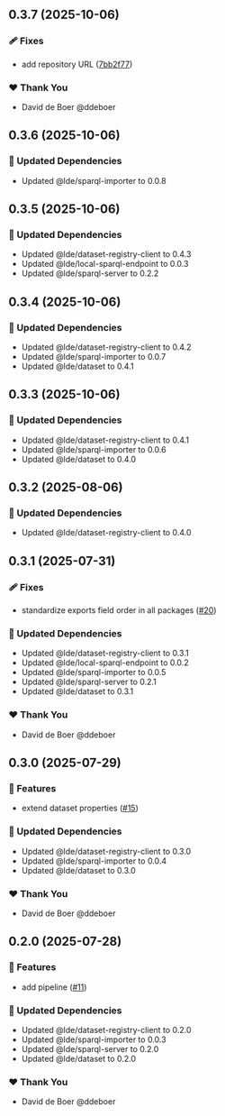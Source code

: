 ## 0.3.7 (2025-10-06)

### 🩹 Fixes

- add repository URL ([7bb2f77](https://github.com/ldengine/lde/commit/7bb2f77))

### ❤️ Thank You

- David de Boer @ddeboer

## 0.3.6 (2025-10-06)

### 🧱 Updated Dependencies

- Updated @lde/sparql-importer to 0.0.8

## 0.3.5 (2025-10-06)

### 🧱 Updated Dependencies

- Updated @lde/dataset-registry-client to 0.4.3
- Updated @lde/local-sparql-endpoint to 0.0.3
- Updated @lde/sparql-server to 0.2.2

## 0.3.4 (2025-10-06)

### 🧱 Updated Dependencies

- Updated @lde/dataset-registry-client to 0.4.2
- Updated @lde/sparql-importer to 0.0.7
- Updated @lde/dataset to 0.4.1

## 0.3.3 (2025-10-06)

### 🧱 Updated Dependencies

- Updated @lde/dataset-registry-client to 0.4.1
- Updated @lde/sparql-importer to 0.0.6
- Updated @lde/dataset to 0.4.0

## 0.3.2 (2025-08-06)

### 🧱 Updated Dependencies

- Updated @lde/dataset-registry-client to 0.4.0

## 0.3.1 (2025-07-31)

### 🩹 Fixes

- standardize exports field order in all packages ([#20](https://github.com/ldengine/lde/pull/20))

### 🧱 Updated Dependencies

- Updated @lde/dataset-registry-client to 0.3.1
- Updated @lde/local-sparql-endpoint to 0.0.2
- Updated @lde/sparql-importer to 0.0.5
- Updated @lde/sparql-server to 0.2.1
- Updated @lde/dataset to 0.3.1

### ❤️ Thank You

- David de Boer @ddeboer

## 0.3.0 (2025-07-29)

### 🚀 Features

- extend dataset properties ([#15](https://github.com/ldengine/lde/pull/15))

### 🧱 Updated Dependencies

- Updated @lde/dataset-registry-client to 0.3.0
- Updated @lde/sparql-importer to 0.0.4
- Updated @lde/dataset to 0.3.0

### ❤️ Thank You

- David de Boer @ddeboer

## 0.2.0 (2025-07-28)

### 🚀 Features

- add pipeline ([#11](https://github.com/ldengine/lde/pull/11))

### 🧱 Updated Dependencies

- Updated @lde/dataset-registry-client to 0.2.0
- Updated @lde/sparql-importer to 0.0.3
- Updated @lde/sparql-server to 0.2.0
- Updated @lde/dataset to 0.2.0

### ❤️ Thank You

- David de Boer @ddeboer